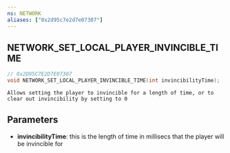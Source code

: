 ```yaml
---
ns: NETWORK
aliases: ["0x2d95c7e2d7e07307"]
---
```

## NETWORK_SET_LOCAL_PLAYER_INVINCIBLE_TIME

```c
// 0x2D95C7E2D7E07307
void NETWORK_SET_LOCAL_PLAYER_INVINCIBLE_TIME(int invincibilityTime);
```

```
Allows setting the player to invincible for a length of time, or to clear out invincibility by setting to 0
```

## Parameters
* **invincibilityTime**: this is the length of time in millisecs that the player will be invincible for
